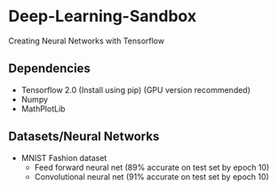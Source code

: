 # Deep-Learning-Sandbox

Creating Neural Networks with Tensorflow

## Dependencies

- Tensorflow 2.0 (Install using pip) (GPU version recommended)
- Numpy
- MathPlotLib

## Datasets/Neural Networks

- MNIST Fashion dataset
  - Feed forward neural net (89% accurate on test set by epoch 10)
  - Convolutional neural net (91% accurate on test set by epoch 10)
